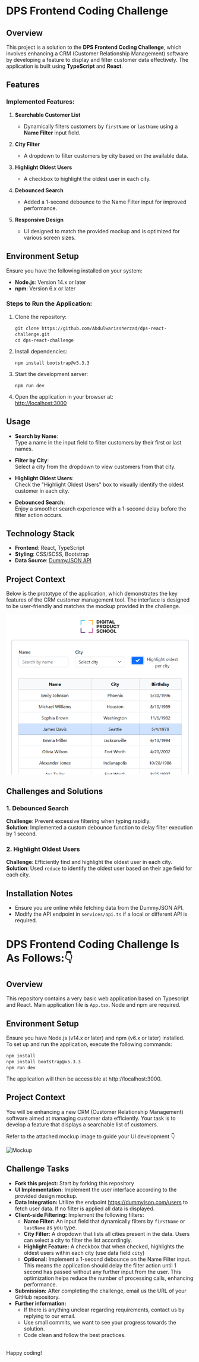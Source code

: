 
# DPS Frontend Coding Challenge

## Overview
This project is a solution to the **DPS Frontend Coding Challenge**, which involves enhancing a CRM (Customer Relationship Management) software by developing a feature to display and filter customer data effectively. The application is built using **TypeScript** and **React**.


## Features
### Implemented Features:
1. **Searchable Customer List**  
   - Dynamically filters customers by `firstName` or `lastName` using a **Name Filter** input field.
   
2. **City Filter**  
   - A dropdown to filter customers by city based on the available data.

3. **Highlight Oldest Users**  
   - A checkbox to highlight the oldest user in each city.

4. **Debounced Search**  
   - Added a 1-second debounce to the Name Filter input for improved performance.

5. **Responsive Design**  
   - UI designed to match the provided mockup and is optimized for various screen sizes.


## Environment Setup
Ensure you have the following installed on your system:
- **Node.js**: Version 14.x or later
- **npm**: Version 6.x or later

### Steps to Run the Application:
1. Clone the repository:
   ```
   git clone https://github.com/Abdulwarissherzad/dps-react-challenge.git
   cd dps-react-challenge
   ```
2. Install dependencies:
   ```
   npm install bootstrap@v5.3.3
   ```
3. Start the development server:
   ```
   npm run dev
   ```
4. Open the application in your browser at:  
   [http://localhost:3000](http://localhost:3000)


## Usage
- **Search by Name**:  
  Type a name in the input field to filter customers by their first or last names.
  
- **Filter by City**:  
  Select a city from the dropdown to view customers from that city.

- **Highlight Oldest Users**:  
  Check the "Highlight Oldest Users" box to visually identify the oldest customer in each city.

- **Debounced Search**:  
  Enjoy a smoother search experience with a 1-second delay before the filter action occurs.


## Technology Stack
- **Frontend**: React, TypeScript
- **Styling**: CSS/SCSS, Bootstrap 
- **Data Source**: [DummyJSON API](https://dummyjson.com/users)


## Project Context

 Below is the prototype of the application, which demonstrates the key features of the CRM customer management tool. The interface is designed to be user-friendly and matches the mockup provided in the challenge.


 ![Prototype](images/Prototype.png)


## Challenges and Solutions
### **1. Debounced Search**  
   **Challenge**: Prevent excessive filtering when typing rapidly.  
   **Solution**: Implemented a custom debounce function to delay filter execution by 1 second.

### **2. Highlight Oldest Users**  
   **Challenge**: Efficiently find and highlight the oldest user in each city.  
   **Solution**: Used `reduce` to identify the oldest user based on their age field for each city.


## Installation Notes
- Ensure you are online while fetching data from the DummyJSON API.
- Modify the API endpoint in `services/api.ts` if a local or different API is required.


 # DPS Frontend Coding Challenge Is As Follows:👇

## Overview

This repository contains a very basic web application based on Typescript and React. Main application file is `App.tsx`. Node and npm are required.

## Environment Setup

Ensure you have Node.js (v14.x or later) and npm (v6.x or later) installed.  
To set up and run the application, execute the following commands:

```
npm install
npm install bootstrap@v5.3.3
npm run dev
```

The application will then be accessible at http://localhost:3000.

## Project Context

You will be enhancing a new CRM (Customer Relationship Management) software aimed at managing customer data efficiently. Your task is to develop a feature that displays a searchable list of customers.

Refer to the attached mockup image to guide your UI development 👇

   ![Mockup](images/mockup.png)

## Challenge Tasks

-   **Fork this project:** Start by forking this repository
-   **UI Implementation:** Implement the user interface according to the provided design mockup.
-   **Data Integration:** Utilize the endpoint https://dummyjson.com/users to fetch user data. If no filter is applied all data is displayed.
-   **Client-side Filtering:** Implement the following filters:
    -   **Name Filter:** An input field that dynamically filters by `firstName` or `lastName` as you type.
    -   **City Filter:** A dropdown that lists all cities present in the data. Users can select a city to filter the list accordingly.
    -   **Highlight Feature:** A checkbox that when checked, highlights the oldest users within each city (use data field `city`)
    -   **Optional:** Implement a 1-second debounce on the Name Filter input. This means the application should delay the filter action until 1 second has passed without any further input from the user. This optimization helps reduce the number of processing calls, enhancing performance.
-   **Submission:** After completing the challenge, email us the URL of your GitHub repository.
-   **Further information:**
    -   If there is anything unclear regarding requirements, contact us by replying to our email.
    -   Use small commits, we want to see your progress towards the solution.
    -   Code clean and follow the best practices.

\
Happy coding!
